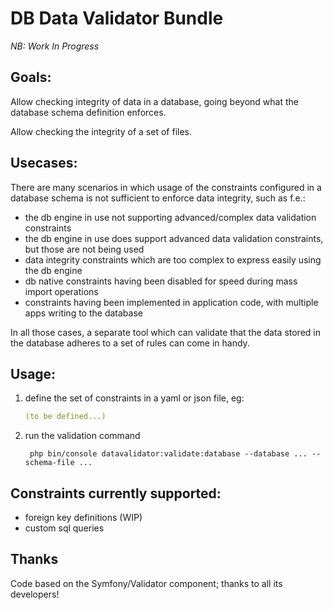 DB Data Validator Bundle
========================

*NB: Work In Progress*

Goals:
------

Allow checking integrity of data in a database, going beyond what the database schema definition enforces.

Allow checking the integrity of a set of files.

Usecases:
---------

There are many scenarios in which usage of the constraints configured in a database schema is not sufficient to
enforce data integrity, such as f.e.:

- the db engine in use not supporting advanced/complex data validation constraints
- the db engine in use does support advanced data validation constraints, but those are not being used
- data integrity constraints which are too complex to express easily using the db engine
- db native constraints having been disabled for speed during mass import operations
- constraints having been implemented in application code, with multiple apps writing to the database

In all those cases, a separate tool which can validate that the data stored in the database adheres to a set of
rules can come in handy.

Usage:
------

1. define the set of constraints in a yaml or json file, eg:

    ```yaml
    (to be defined...)
    ```

2. run the validation command

        php bin/console datavalidator:validate:database --database ... --schema-file ...

Constraints currently supported:
--------------------------------

- foreign key definitions (WIP)
- custom sql queries

Thanks
------

Code based on the Symfony/Validator component; thanks to all its developers!
